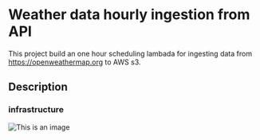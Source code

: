 # Weather data hourly ingestion from API
This project build an one hour scheduling lambada for ingesting data from https://openweathermap.org to AWS s3.

## Description
### infrastructure
![This is an image](/assets/images/electrocat.png)

